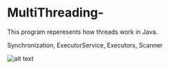 # MultiThreading-

This program reperesents how threads work in Java. 

Synchronization, ExecutorService, Executors, Scanner



![alt text](https://github.com/Leone717/MultiThreading-/blob/master/Output.png)
